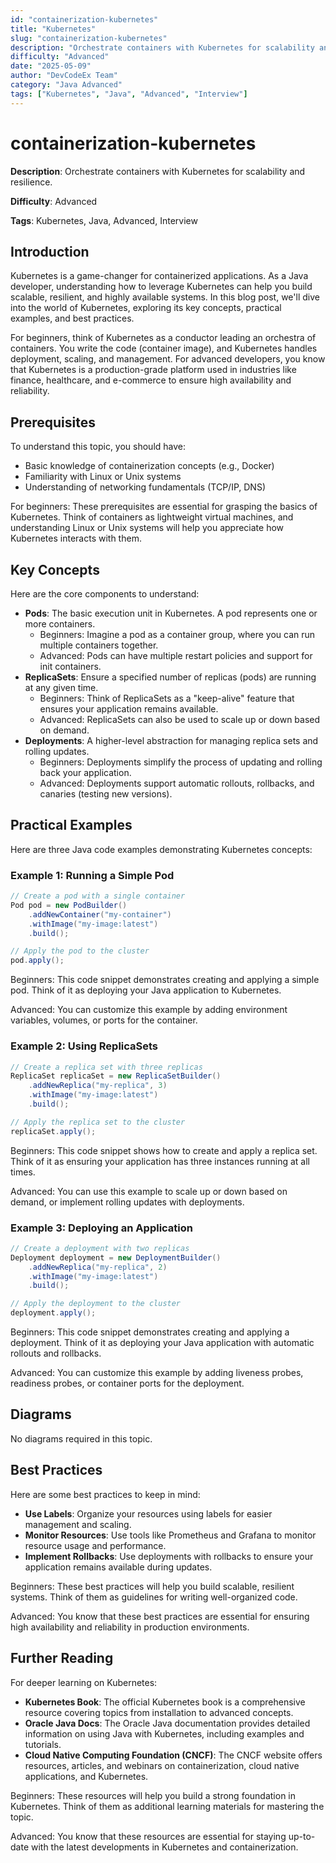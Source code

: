 ```yaml
---
id: "containerization-kubernetes"
title: "Kubernetes"
slug: "containerization-kubernetes"
description: "Orchestrate containers with Kubernetes for scalability and resilience."
difficulty: "Advanced"
date: "2025-05-09"
author: "DevCodeEx Team"
category: "Java Advanced"
tags: ["Kubernetes", "Java", "Advanced", "Interview"]
---
```


**containerization-kubernetes**
================================

**Description**: Orchestrate containers with Kubernetes for scalability and resilience.

**Difficulty**: Advanced

**Tags**: Kubernetes, Java, Advanced, Interview

## Introduction
Kubernetes is a game-changer for containerized applications. As a Java developer, understanding how to leverage Kubernetes can help you build scalable, resilient, and highly available systems. In this blog post, we'll dive into the world of Kubernetes, exploring its key concepts, practical examples, and best practices.

For beginners, think of Kubernetes as a conductor leading an orchestra of containers. You write the code (container image), and Kubernetes handles deployment, scaling, and management. For advanced developers, you know that Kubernetes is a production-grade platform used in industries like finance, healthcare, and e-commerce to ensure high availability and reliability.

## Prerequisites
To understand this topic, you should have:

* Basic knowledge of containerization concepts (e.g., Docker)
* Familiarity with Linux or Unix systems
* Understanding of networking fundamentals (TCP/IP, DNS)

For beginners: These prerequisites are essential for grasping the basics of Kubernetes. Think of containers as lightweight virtual machines, and understanding Linux or Unix systems will help you appreciate how Kubernetes interacts with them.

## Key Concepts
Here are the core components to understand:

* **Pods**: The basic execution unit in Kubernetes. A pod represents one or more containers.
	+ Beginners: Imagine a pod as a container group, where you can run multiple containers together.
	+ Advanced: Pods can have multiple restart policies and support for init containers.
* **ReplicaSets**: Ensure a specified number of replicas (pods) are running at any given time.
	+ Beginners: Think of ReplicaSets as a "keep-alive" feature that ensures your application remains available.
	+ Advanced: ReplicaSets can also be used to scale up or down based on demand.
* **Deployments**: A higher-level abstraction for managing replica sets and rolling updates.
	+ Beginners: Deployments simplify the process of updating and rolling back your application.
	+ Advanced: Deployments support automatic rollouts, rollbacks, and canaries (testing new versions).

## Practical Examples
Here are three Java code examples demonstrating Kubernetes concepts:

### Example 1: Running a Simple Pod

```java
// Create a pod with a single container
Pod pod = new PodBuilder()
    .addNewContainer("my-container")
    .withImage("my-image:latest")
    .build();

// Apply the pod to the cluster
pod.apply();
```

Beginners: This code snippet demonstrates creating and applying a simple pod. Think of it as deploying your Java application to Kubernetes.

Advanced: You can customize this example by adding environment variables, volumes, or ports for the container.

### Example 2: Using ReplicaSets

```java
// Create a replica set with three replicas
ReplicaSet replicaSet = new ReplicaSetBuilder()
    .addNewReplica("my-replica", 3)
    .withImage("my-image:latest")
    .build();

// Apply the replica set to the cluster
replicaSet.apply();
```

Beginners: This code snippet shows how to create and apply a replica set. Think of it as ensuring your application has three instances running at all times.

Advanced: You can use this example to scale up or down based on demand, or implement rolling updates with deployments.

### Example 3: Deploying an Application

```java
// Create a deployment with two replicas
Deployment deployment = new DeploymentBuilder()
    .addNewReplica("my-replica", 2)
    .withImage("my-image:latest")
    .build();

// Apply the deployment to the cluster
deployment.apply();
```

Beginners: This code snippet demonstrates creating and applying a deployment. Think of it as deploying your Java application with automatic rollouts and rollbacks.

Advanced: You can customize this example by adding liveness probes, readiness probes, or container ports for the deployment.

## Diagrams
No diagrams required in this topic.

## Best Practices
Here are some best practices to keep in mind:

* **Use Labels**: Organize your resources using labels for easier management and scaling.
* **Monitor Resources**: Use tools like Prometheus and Grafana to monitor resource usage and performance.
* **Implement Rollbacks**: Use deployments with rollbacks to ensure your application remains available during updates.

Beginners: These best practices will help you build scalable, resilient systems. Think of them as guidelines for writing well-organized code.

Advanced: You know that these best practices are essential for ensuring high availability and reliability in production environments.

## Further Reading
For deeper learning on Kubernetes:

* **Kubernetes Book**: The official Kubernetes book is a comprehensive resource covering topics from installation to advanced concepts.
* **Oracle Java Docs**: The Oracle Java documentation provides detailed information on using Java with Kubernetes, including examples and tutorials.
* **Cloud Native Computing Foundation (CNCF)**: The CNCF website offers resources, articles, and webinars on containerization, cloud native applications, and Kubernetes.

Beginners: These resources will help you build a strong foundation in Kubernetes. Think of them as additional learning materials for mastering the topic.

Advanced: You know that these resources are essential for staying up-to-date with the latest developments in Kubernetes and containerization.